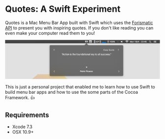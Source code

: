 # Quotes: A Swift Experiment

Quotes is a Mac Menu Bar App built with Swift
which uses the [Forismatic API](http://forismatic.com/en/api/) to present you
with inspiring quotes.  If you don't like reading you can even make your
computer read them to you!

![Screenshot](screenshot.png)

This is just a personal project that enabled me to learn how to use Swift to
build menu bar apps and how to use the some parts of the Cocoa Framework. 👍

## Requirements

- Xcode 7.3
- OSX 10.9+

